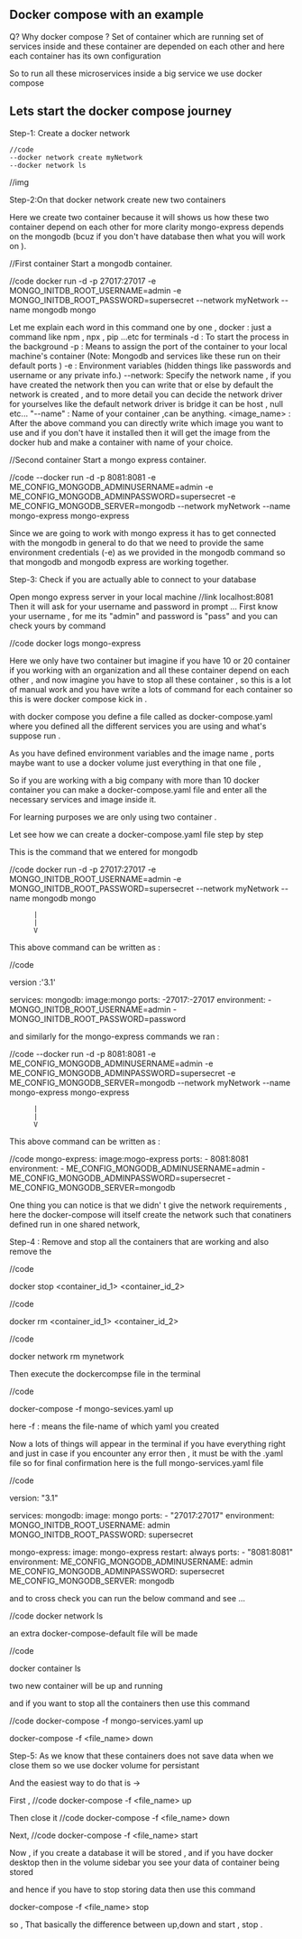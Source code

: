 ## Docker compose with an example 

Q? Why docker compose ? 
Set of container which are running set of services inside and these container are depended on each other and here 
each container has its own configuration 

So to run all these microservices inside a big service we use docker compose 

## Lets start the docker compose journey 

Step-1: 
Create a docker network 
```terminal
//code
--docker network create myNetwork 
--docker network ls 
```

//img 



Step-2:On that docker network create new two containers 

Here we create two container because it will shows us how these two container depend on each other 
for more clarity mongo-express depends on the mongodb (bcuz if you don't have database then what you will work on ).




//First container
Start a mongodb container. 

//code
docker run -d 
-p 27017:27017 
-e MONGO_INITDB_ROOT_USERNAME=admin 
-e MONGO_INITDB_ROOT_PASSWORD=supersecret 
--network myNetwork 
--name mongodb mongo

Let me explain each word in this command one by one , 
docker : just a command like npm , npx , pip ...etc for terminals 
-d : To start the process in the background 
-p : Means to assign the port of the container to your local machine's container
(Note: Mongodb and services like these run on their default ports )
-e : Environment variables (hidden things like passwords and username or any private info.)
--network: Specify the network name , if you have created the network then you can write that or else 
by default the network is created , and to more detail you can decide the network driver for yourselves like the 
default network driver is bridge it can be host , null etc...
"--name" : Name of your container ,can be anything.
<image_name> : After the above command you can directly write which image you want to use and if you don't have it installed then it will get the image from the docker hub and make a container with name of your choice.  
 

//Second container
Start a mongo express container. 

//code
--docker run -d 
-p 8081:8081 
-e ME_CONFIG_MONGODB_ADMINUSERNAME=admin 
-e ME_CONFIG_MONGODB_ADMINPASSWORD=supersecret 
-e ME_CONFIG_MONGODB_SERVER=mongodb 
--network myNetwork 
--name mongo-express mongo-express

Since we are going to work with mongo express it has to get connected with the mongodb in general to do that we need to provide the same environment credentials (-e) as we provided in the mongodb command so that mongodb and mongodb express are working together. 


Step-3: Check if you are actually able to connect to your database 

Open mongo express server in your local machine 
//link 
localhost:8081
Then it will ask for your username and password in prompt ... 
First know your username , for me its "admin" and password is "pass" and you can check yours by command 

//code
docker logs mongo-express


Here we only have two container but imagine if you have 10 or 20 container if you working with an organization and all these container depend on each other , and now imagine you have to stop all these container , so this is a lot of manual work and you have write a lots of command for each container so this is were docker compose kick in . 

with docker compose you define a file called as docker-compose.yaml where you defined all the different services you are using and what's suppose run . 

As you have defined environment variables and the image name , ports maybe want to use a docker volume just everything in that one file , 

So if you are working with a big company with more than 10 docker container you can make a docker-compose.yaml file and enter all the necessary services and image inside it. 

For learning purposes we are only using two container . 

Let see how we can create a docker-compose.yaml file step by step 

This is the command that we entered for mongodb 

//code 
docker run -d 
-p 27017:27017 
-e MONGO_INITDB_ROOT_USERNAME=admin 
-e MONGO_INITDB_ROOT_PASSWORD=supersecret 
--network myNetwork 
--name mongodb mongo

          |
          |
          V

This above command can be written as : 


//code 

version :'3.1'

services:
	mongodb:
		image:mongo
		ports:
   		  -27017:-27017
		environment:
		  -MONGO_INITDB_ROOT_USERNAME=admin
		  -MONGO_INITDB_ROOT_PASSWORD=password

and similarly for the mongo-express commands we ran : 

//code --docker run -d 
-p 8081:8081 
-e ME_CONFIG_MONGODB_ADMINUSERNAME=admin 
-e ME_CONFIG_MONGODB_ADMINPASSWORD=supersecret 
-e ME_CONFIG_MONGODB_SERVER=mongodb 
--network myNetwork 
--name mongo-express mongo-express

          |
          |
          V

This above command can be written as : 

//code
	mongo-express:
		image:mogo-express
		ports:
		  - 8081:8081
		environment:
		  - ME_CONFIG_MONGODB_ADMINUSERNAME=admin 
		  - ME_CONFIG_MONGODB_ADMINPASSWORD=supersecret 
		  - ME_CONFIG_MONGODB_SERVER=mongodb 




One thing you can notice is that we didn' t give the network requirements , here the docker-compose will itself create the network such that conatiners defined run in one shared network, 


Step-4 : Remove and stop all the containers that are working and also remove the 

//code 

docker stop <container_id_1> <container_id_2>  

//code 

docker rm <container_id_1> <container_id_2>

//code 

docker network rm mynetwork 

Then execute the dockercompse file in the terminal 

//code 

docker-compose -f mongo-sevices.yaml up 

here 
-f : means the file-name of which yaml you created 

Now a lots of things will appear in the terminal if you have everything right and just in case if you encounter any error then , it must be with the .yaml file so for final confirmation here is the full mongo-services.yaml file

//code 

version: "3.1"

services:
  mongodb:
    image: mongo
    ports:
      - "27017:27017"
    environment:
      MONGO_INITDB_ROOT_USERNAME: admin
      MONGO_INITDB_ROOT_PASSWORD: supersecret

  mongo-express:
    image: mongo-express
    restart: always
    ports:
      - "8081:8081"
    environment:
      ME_CONFIG_MONGODB_ADMINUSERNAME: admin
      ME_CONFIG_MONGODB_ADMINPASSWORD: supersecret
      ME_CONFIG_MONGODB_SERVER: mongodb



and to cross check you can run the below command and see ... 

//code 
docker network ls 

an extra docker-compose-default file will be made 

//code 

docker container ls 

two new container will be up and running 

and if you want to stop all the containers then use this command 

//code 
docker-compose -f mongo-services.yaml up 

docker-compose -f <file_name> down


Step-5: As we know that these containers does not save data when we close them so we use docker volume for persistant

And the easiest way to do that is -> 

First , 
//code 
docker-compose -f <file_name> up

Then close it
//code
docker-compose -f <file_name> down

Next, 
//code 
docker-compose -f <file_name> start 

Now , if you create a database it will be stored , and if you have docker desktop then in the volume sidebar you see your data of container being stored 

and hence if you have to stop storing data then use this command

docker-compose -f <file_name> stop

so , That basically the difference between up,down and start , stop . 
